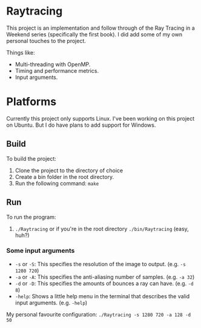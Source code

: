 # Raytracing

This project is an implementation and follow through of the Ray Tracing in a Weekend series (specifically the first book). I did add some of my own personal touches to the project.

Things like:
 - Multi-threading with OpenMP.
 - Timing and performance metrics.
 - Input arguments.

# Platforms

Currently this project only supports Linux. I've been working on this project on Ubuntu.
But I do have plans to add support for Windows.

## Build

To build the project:
 1. Clone the project to the directory of choice
 2. Create a bin folder in the root directory.
 3. Run the following command: ```make```

## Run

To run the program:
 1. ```./Raytracing``` or if you're in the root directory ```./bin/Raytracing``` (easy, huh?)

### Some input arguments

 - ```-s``` or ```-S```: This specifies the resolution of the image to output. (e.g. ```-s 1280 720```)
 - ```-a``` or ```-A```: This specifies the anti-aliasing number of samples. (e.g. ```-a 32```)
 - ```-d``` or ```-D```: This specifies the amounts of bounces a ray can have. (e.g. ```-d 8```)
 - ```-help```: Shows a little help menu in the terminal that describes the valid input arguments. (e.g. ```-help```)

My personal favourite configuration: ```./Raytracing -s 1280 720 -a 128 -d 50```